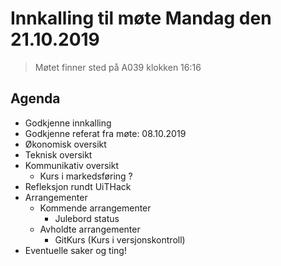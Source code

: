 # Innkalling til møte Mandag den 21.10.2019
> Møtet finner sted på A039 klokken 16:16

## Agenda
* Godkjenne innkalling
* Godkjenne referat fra møte: 08.10.2019
* Økonomisk oversikt
* Teknisk oversikt
* Kommunikativ oversikt
  * Kurs i markedsføring ? 
* Refleksjon rundt UiTHack
* Arrangementer
  * Kommende arrangementer
    * Julebord status
  * Avholdte arrangementer
    * GitKurs (Kurs i versjonskontroll)
* Eventuelle saker og ting!
